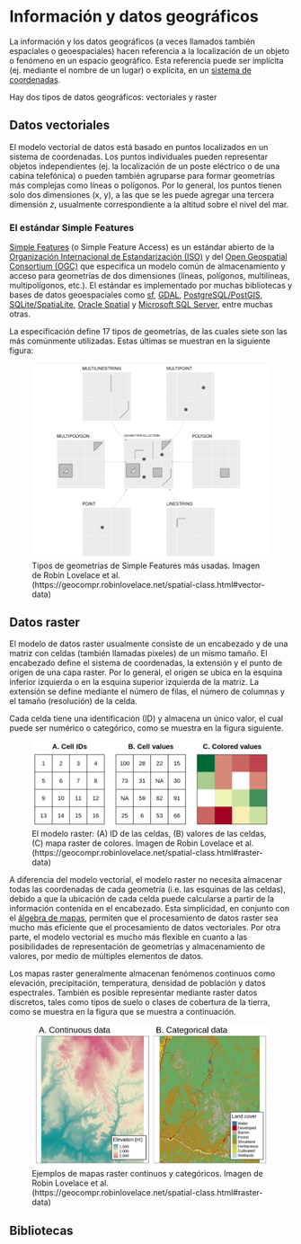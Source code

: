 # Información y datos geográficos

La información y los datos geográficos (a veces llamados también espaciales o geoespaciales) hacen referencia a la localización de un objeto o fenómeno en un espacio geográfico. Esta referencia puede ser implícita (ej. mediante el nombre de un lugar) o explícita, en un [sistema de coordenadas](https://en.wikipedia.org/wiki/Geographic_coordinate_system).

Hay dos tipos de datos geográficos: vectoriales y raster

## Datos vectoriales
El modelo vectorial de datos está basado en puntos localizados en un sistema de coordenadas. Los puntos individuales pueden representar objetos independientes (ej. la localización de un poste eléctrico o de una cabina telefónica) o pueden también agruparse para formar geometrías más complejas como líneas o polígonos. Por lo general, los puntos tienen solo dos dimensiones (x, y), a las que se les puede agregar una tercera dimensión _z_, usualmente correspondiente a la altitud sobre el nivel del mar.

### El estándar Simple Features
[Simple Features](https://www.ogc.org/standards/sfa) (o Simple Feature Access) es un estándar abierto de la [Organización Internacional de Estandarización (ISO)](https://iso.org/) y del [Open Geospatial Consortium (OGC)](https://www.ogc.org/) que especifica un modelo común de almacenamiento y acceso para geometrías de dos dimensiones (líneas, polígonos, multilíneas, multipolígonos, etc.). El estándar es implementado por muchas bibliotecas y bases de datos geoespaciales como [sf](https://cran.r-project.org/web/packages/sf/index.html), [GDAL](https://gdal.org/), [PostgreSQL/PostGIS](https://en.wikipedia.org/wiki/PostGIS), [SQLite/SpatiaLite](https://www.gaia-gis.it/fossil/libspatialite/), [Oracle Spatial](https://www.oracle.com/database/technologies/spatialandgraph.html) y [Microsoft SQL Server](https://www.microsoft.com/en-us/sql-server/), entre muchas otras.

La especificación define 17 tipos de geometrías, de las cuales siete son las más comúnmente utilizadas. Estas últimas se muestran en la siguiente figura:

<figure>
  <img src="img/sf_types.png" alt="Tipos de geometrías de Simple Features más usadas">
  <figcaption>Tipos de geometrías de Simple Features más usadas. Imagen de Robin Lovelace et al. (https://geocompr.robinlovelace.net/spatial-class.html#vector-data)</figcaption>
</figure>


## Datos raster
El modelo de datos raster usualmente consiste de un encabezado y de una matriz con celdas (también llamadas pixeles) de un mismo tamaño. El encabezado define el sistema de coordenadas, la extensión y el punto de origen de una capa raster. Por lo general, el origen se ubica en la esquina inferior izquierda o en la esquina superior izquierda de la matriz. La extensión se define mediante el número de filas, el número de columnas y el tamaño (resolución) de la celda.

Cada celda tiene una identificación (ID) y almacena un único valor, el cual puede ser numérico o categórico, como se muestra en la figura siguiente. 

<figure>
  <img src="img/modelo_raster.png" alt="El modelo raster: (A) ID de las celdas, (B) valores de las celdas, (C) mapa raster de colores">
  <figcaption>El modelo raster: (A) ID de las celdas, (B) valores de las celdas, (C) mapa raster de colores. Imagen de Robin Lovelace et al. (https://geocompr.robinlovelace.net/spatial-class.html#raster-data)</figcaption>
</figure>


A diferencia del modelo vectorial, el modelo raster no necesita almacenar todas las coordenadas de cada geometría (i.e. las esquinas de las celdas), debido a que la ubicación de cada celda puede calcularse a partir de la información contenida en el encabezado. Esta simplicidad, en conjunto con el [álgebra de mapas](https://en.wikipedia.org/wiki/Map_algebra), permiten que el procesamiento de datos raster sea mucho más eficiente que el procesamiento de datos vectoriales. Por otra parte, el modelo vectorial es mucho más flexible en cuanto a las posibilidades de representación de geometrías y almacenamiento de valores, por medio de múltiples elementos de datos.

Los mapas raster generalmente almacenan fenómenos continuos como elevación, precipitación, temperatura, densidad de población y datos espectrales. También es posible representar mediante raster datos discretos, tales como tipos de suelo o clases de cobertura de la tierra, como se muestra en la figura que se muestra a continuación.

<figure>
  <img src="img/raster_continuo_categorico.png" alt="Ejemplos de mapas raster continuos y categóricos">
  <figcaption>Ejemplos de mapas raster continuos y categóricos. Imagen de Robin Lovelace et al. (https://geocompr.robinlovelace.net/spatial-class.html#raster-data)</figcaption>
</figure>


## Bibliotecas 
